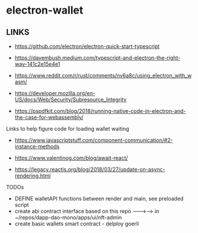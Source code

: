 # electron-wallet

## LINKS

* https://github.com/electron/electron-quick-start-typescript

* https://davembush.medium.com/typescript-and-electron-the-right-way-141c2e15e4e1

* https://www.reddit.com/r/rust/comments/nv6a8c/using_electron_with_wasm/

* https://developer.mozilla.org/en-US/docs/Web/Security/Subresource_Integrity

* https://pspdfkit.com/blog/2018/running-native-code-in-electron-and-the-case-for-webassembly/


Links to help figure code for loading wallet waiting 

* https://www.javascriptstuff.com/component-communication/#2-instance-methods

* https://www.valentinog.com/blog/await-react/

* https://legacy.reactjs.org/blog/2018/03/27/update-on-async-rendering.html 

TODOs

* DEFINE walletAPI functions between render and main, see preloaded script
* create abi contract interface based on this repo --->--> in ~/repos/dapp-dao-mono/apps/ui/nft-admin
* create basic wallets smart contract - delploy goerli


